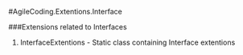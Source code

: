 ﻿#AgileCoding.Extentions.Interface

###Extensions related to Interfaces

1.	InterfaceExtentions - Static class containing Interface extentions
